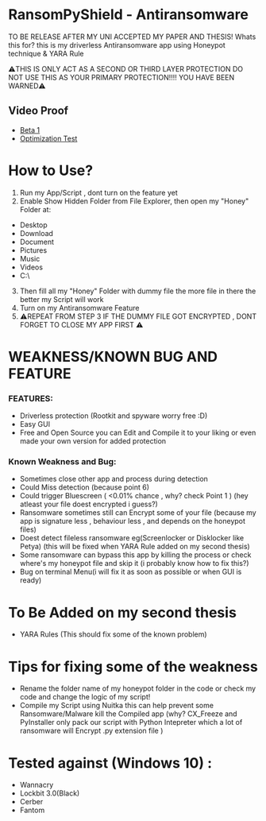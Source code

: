 # RansomPyShield - Antiransomware

TO BE RELEASE AFTER MY UNI ACCEPTED MY PAPER AND THESIS!
Whats this for? this is my driverless Antiransomware app using Honeypot technique & YARA Rule

⚠️THIS IS ONLY ACT AS A SECOND OR THIRD LAYER PROTECTION DO NOT USE THIS AS YOUR PRIMARY PROTECTION!!!!
YOU HAVE BEEN WARNED⚠️

## Video Proof
* <a href="https://www.youtube.com/watch?v=9rO8qLU-3vE">Beta 1</a>
* <a href="https://www.youtube.com/watch?v=Gk2ERkQ_MAs">Optimization Test</a>

# How to Use?
1. Run my App/Script , dont turn on the feature yet
2. Enable Show Hidden Folder from File Explorer, then open my "Honey" Folder at:
* Desktop
* Download
* Document
* Pictures
* Music
* Videos
* C:\\
3. Then fill all my "Honey" Folder with dummy file the more file in there the better my Script will work
4. Turn on my Antiransomware Feature
5. ⚠️REPEAT FROM STEP 3 IF THE DUMMY FILE GOT ENCRYPTED , DONT FORGET TO CLOSE MY APP FIRST ⚠️

# WEAKNESS/KNOWN BUG AND FEATURE
### FEATURES:
* Driverless protection (Rootkit and spyware worry free :D)
* Easy GUI
* Free and Open Source you can Edit and Compile it to your liking or even made your own version for added protection

### Known Weakness and Bug:
* Sometimes close other app and process during detection 
* Could Miss detection (because point 6)
* Could trigger Bluescreen ( <0.01% chance , why? check Point 1 ) (hey atleast your file doest encrypted i guess?)
* Ransomware sometimes still can Encrypt some of your file (because my app is signature less , behaviour less , and depends on the honeypot files)
* Doest detect fileless ransomware eg(Screenlocker or Disklocker like Petya) (this will be fixed when YARA Rule added on my second thesis)
* Some ransomware can bypass this app by killing the process or check where's my honeypot file and skip it (i probably know how to fix this?)
* Bug on terminal Menu(i will fix it as soon as possible or when GUI is ready)

# To Be Added on my second thesis
* YARA Rules (This should fix some of the known problem)

# Tips for fixing some of the weakness
* Rename the folder name of my honeypot folder in the code or check my code and change the logic of my script!
* Compile my Script using Nuitka this can help prevent some Ransomware/Malware kill the Compiled app (why? CX_Freeze and PyInstaller only pack our script with Python Intepreter which a lot of ransomware will Encrypt .py extension file )

# Tested against (Windows 10) :
* Wannacry
* Lockbit 3.0(Black)
* Cerber
* Fantom
